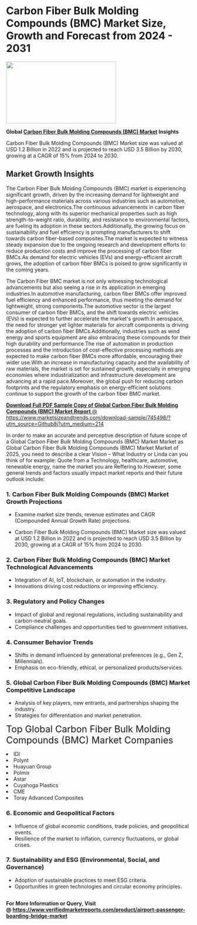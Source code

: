 <H1>Carbon Fiber Bulk Molding Compounds (BMC) Market Size, Growth and Forecast from 2024 - 2031</H1><img class="aligncenter size-medium wp-image-584254" src="https://thirdeyenews.in/wp-content/uploads/2024/09/Global-Market-Research-300x168.jpeg" alt="" width="300" height="168" /><p><strong>Global&nbsp;<a href="https://www.marketsizeandtrends.com/download-sample/745498/?utm_source=Github8j?utm_medium=214">Carbon Fiber Bulk Molding Compounds (BMC) Market</a> Insights</strong></p><p>Carbon Fiber Bulk Molding Compounds (BMC) Market size was valued at USD 1.2 Billion in 2022 and is projected to reach USD 3.5 Billion by 2030, growing at a CAGR of 15% from 2024 to 2030.</p><p><h2>Market Growth Insights</h2> <p>The Carbon Fiber Bulk Molding Compounds (BMC) market is experiencing significant growth, driven by the increasing demand for lightweight and high-performance materials across various industries such as automotive, aerospace, and electronics.The continuous advancements in carbon fiber technology, along with its superior mechanical properties such as high strength-to-weight ratio, durability, and resistance to environmental factors, are fueling its adoption in these sectors.Additionally, the growing focus on sustainability and fuel efficiency is prompting manufacturers to shift towards carbon fiber-based composites.The market is expected to witness steady expansion due to the ongoing research and development efforts to reduce production costs and improve the processing of carbon fiber BMCs.As demand for electric vehicles (EVs) and energy-efficient aircraft grows, the adoption of carbon fiber BMCs is poised to grow significantly in the coming years.</p> <p><a href="#"></a></p> <p>The Carbon Fiber BMC market is not only witnessing technological advancements but also seeing a rise in its application in emerging industries.In automotive manufacturing, carbon fiber BMCs offer improved fuel efficiency and enhanced performance, thus meeting the demand for lightweight, strong components.The automotive sector is the largest consumer of carbon fiber BMCs, and the shift towards electric vehicles (EVs) is expected to further accelerate the market's growth.In aerospace, the need for stronger yet lighter materials for aircraft components is driving the adoption of carbon fiber BMCs.Additionally, industries such as wind energy and sports equipment are also embracing these compounds for their high durability and performance.The rise of automation in production processes and the introduction of cost-effective processing methods are expected to make carbon fiber BMCs more affordable, encouraging their wider use.With an increase in manufacturing capacity and the availability of raw materials, the market is set for sustained growth, especially in emerging economies where industrialization and infrastructure development are advancing at a rapid pace.Moreover, the global push for reducing carbon footprints and the regulatory emphasis on energy-efficient solutions continue to support the growth of the carbon fiber BMC market.<p><a href="#"></p><p><span class=""><strong>Download Full PDF Sample Copy of Global Carbon Fiber Bulk Molding Compounds (BMC) Market Report</strong> @ <a href="https://www.marketsizeandtrends.com/download-sample/745498/?utm_source=Github8j?utm_medium=214" target="_blank">https://www.marketsizeandtrends.com/download-sample/745498/?utm_source=Github8j?utm_medium=214</a></span></p><p>In order to make an accurate and perceptive description of future scope of a Global&nbsp;Carbon Fiber Bulk Molding Compounds (BMC) Market Market as Global&nbsp;Carbon Fiber Bulk Molding Compounds (BMC) Market Market of 2025, you need to describe a clear Vision &ndash; What Industry or Linda can you think of for example: Quote from a Technology, healthcare, automotive, renewable energy, name the market you are Reffering to.However, some general trends and factors usually impact market reports and their future outlook include:</p><h3>1.&nbsp;<strong>Carbon Fiber Bulk Molding Compounds (BMC) Market Growth Projections</strong></h3><ul><li>Examine market size trends, revenue estimates and CAGR (Compounded Annual Growth Rate) projections.</li><li><p>Carbon Fiber Bulk Molding Compounds (BMC) Market size was valued at USD 1.2 Billion in 2022 and is projected to reach USD 3.5 Billion by 2030, growing at a CAGR of 15% from 2024 to 2030.</p></li></ul><h3>2.&nbsp;<strong>Carbon Fiber Bulk Molding Compounds (BMC) Market Technological Advancements</strong></h3><ul><li>Integration of AI, IoT, blockchain, or automation in the industry.</li><li>Innovations driving cost reductions or improving efficiency.</li></ul><h3>3.&nbsp;<strong>Regulatory and Policy Changes</strong></h3><ul><li>Impact of global and regional regulations, including sustainability and carbon-neutral goals.</li><li>Compliance challenges and opportunities tied to government initiatives.</li></ul><h3>4.&nbsp;<strong>Consumer Behavior Trends</strong></h3><ul><li>Shifts in demand influenced by generational preferences (e.g., Gen Z, Millennials).</li><li>Emphasis on eco-friendly, ethical, or personalized products/services.</li></ul><h3>5.&nbsp;<strong>Global Carbon Fiber Bulk Molding Compounds (BMC) Market Competitive Landscape</strong></h3><ul><li>Analysis of key players, new entrants, and partnerships shaping the industry.</li><li>Strategies for differentiation and market penetration.</li></ul><p data-pm-slice="1 1 []"><span style="color: inherit; font-family: inherit; font-size: 25px;">Top Global Carbon Fiber Bulk Molding Compounds (BMC) Market Companies</span></p><div class="" data-test-id=""><p><li>IDI</li><li> Polynt</li><li> Huayuan Group</li><li> Polmix</li><li> Astar</li><li> Cuyahoga Plastics</li><li> CME</li><li> Toray Advanced Composites</li></p></div><h3>6.&nbsp;<strong>Economic and Geopolitical Factors</strong></h3><ul><li>Influence of global economic conditions, trade policies, and geopolitical events.</li><li>Resilience of the market to inflation, currency fluctuations, or global crises.</li></ul><h3>7.&nbsp;<strong>Sustainability and ESG (Environmental, Social, and Governance)</strong></h3><ul><li>Adoption of sustainable practices to meet ESG criteria.</li><li>Opportunities in green technologies and circular economy principles.</li></ul><h2><strong style="font-size: 14px;">For More Information or Query, Visit @&nbsp;</strong><a style="background-color: #ffffff; font-size: 14px;" href="https://www.marketsizeandtrends.com/report/carbon-fiber-bulk-molding-compounds-bmc-market/" target="_blank">https://www.verifiedmarketreports.com/product/airport-passenger-boarding-bridge-market</a></h2>